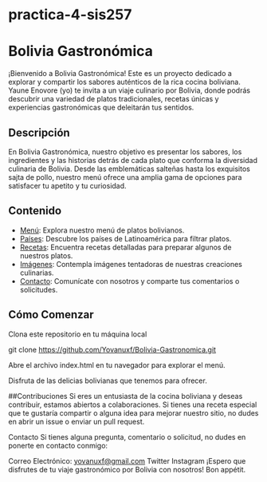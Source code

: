 # practica-4-sis257

# Bolivia Gastronómica

¡Bienvenido a Bolivia Gastronómica! Este es un proyecto dedicado a explorar y compartir los sabores auténticos de la rica cocina boliviana. Yaune Enovore (yo) te invita a un viaje culinario por Bolivia, donde podrás descubrir una variedad de platos tradicionales, recetas únicas y experiencias gastronómicas que deleitarán tus sentidos.

## Descripción

En Bolivia Gastronómica, nuestro objetivo es presentar los sabores, los ingredientes y las historias detrás de cada plato que conforma la diversidad culinaria de Bolivia. Desde las emblemáticas salteñas hasta los exquisitos sajta de pollo, nuestro menú ofrece una amplia gama de opciones para satisfacer tu apetito y tu curiosidad.

## Contenido

- [Menú](menu.json): Explora nuestro menú de platos bolivianos.
- [Países](json/pais.json): Descubre los países de Latinoamérica para filtrar platos.
- [Recetas](recetas/): Encuentra recetas detalladas para preparar algunos de nuestros platos.
- [Imágenes](img/): Contempla imágenes tentadoras de nuestras creaciones culinarias.
- [Contacto](contacto.md): Comunícate con nosotros y comparte tus comentarios o solicitudes.

## Cómo Comenzar

Clona este repositorio en tu máquina local


git clone https://github.com/Yovanuxf/Bolivia-Gastronomica.git



Abre el archivo index.html en tu navegador para explorar el menú.

Disfruta de las delicias bolivianas que tenemos para ofrecer.

##Contribuciones
Si eres un entusiasta de la cocina boliviana y deseas contribuir, estamos abiertos a colaboraciones. Si tienes una receta especial que te gustaría compartir o alguna idea para mejorar nuestro sitio, no dudes en abrir un issue o enviar un pull request.

Contacto
Si tienes alguna pregunta, comentario o solicitud, no dudes en ponerte en contacto conmigo:

Correo Electrónico: yovanuxf@gmail.com
Twitter
Instagram
¡Espero que disfrutes de tu viaje gastronómico por Bolivia con nosotros! Bon appétit.